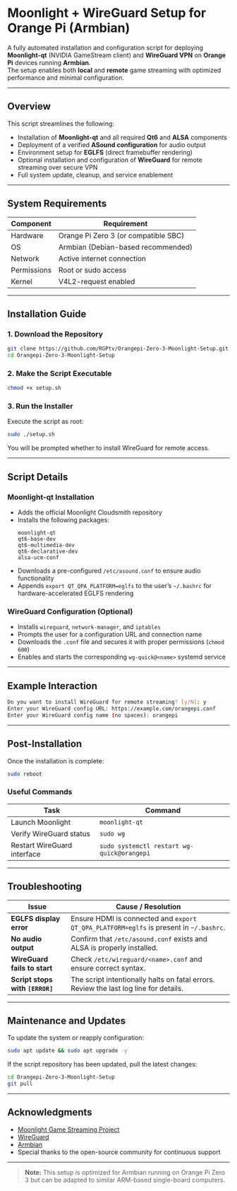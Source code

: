 # Moonlight + WireGuard Setup for Orange Pi (Armbian)

A fully automated installation and configuration script for deploying **Moonlight-qt** (NVIDIA GameStream client) and **WireGuard VPN** on **Orange Pi** devices running **Armbian**.  
The setup enables both **local** and **remote** game streaming with optimized performance and minimal configuration.

---

## Overview

This script streamlines the following:

- Installation of **Moonlight-qt** and all required **Qt6** and **ALSA** components  
- Deployment of a verified **ASound configuration** for audio output  
- Environment setup for **EGLFS** (direct framebuffer rendering)  
- Optional installation and configuration of **WireGuard** for remote streaming over secure VPN  
- Full system update, cleanup, and service enablement  

---

## System Requirements

| Component | Requirement |
|------------|-------------|
| Hardware | Orange Pi Zero 3 (or compatible SBC) |
| OS | Armbian (Debian-based recommended) |
| Network | Active internet connection |
| Permissions | Root or sudo access |
| Kernel | V4L2-request enabled |

---

## Installation Guide

### 1. Download the Repository
```bash
git clone https://github.com/RGPtv/Orangepi-Zero-3-Moonlight-Setup.git
cd Orangepi-Zero-3-Moonlight-Setup
```

### 2. Make the Script Executable
```bash
chmod +x setup.sh
```

### 3. Run the Installer
Execute the script as root:
```bash
sudo ./setup.sh
```

You will be prompted whether to install WireGuard for remote access.

---

## Script Details

### Moonlight-qt Installation
- Adds the official Moonlight Cloudsmith repository  
- Installs the following packages:
  ```
  moonlight-qt
  qt6-base-dev
  qt6-multimedia-dev
  qt6-declarative-dev
  alsa-ucm-conf
  ```
- Downloads a pre-configured `/etc/asound.conf` to ensure audio functionality  
- Appends `export QT_QPA_PLATFORM=eglfs` to the user’s `~/.bashrc` for hardware-accelerated EGLFS rendering  

### WireGuard Configuration (Optional)
- Installs `wireguard`, `network-manager`, and `iptables`  
- Prompts the user for a configuration URL and connection name  
- Downloads the `.conf` file and secures it with proper permissions (`chmod 600`)  
- Enables and starts the corresponding `wg-quick@<name>` systemd service  

---

## Example Interaction

```bash
Do you want to install WireGuard for remote streaming? [y/N]: y
Enter your WireGuard config URL: https://example.com/orangepi.conf
Enter your WireGuard config name (no spaces): orangepi
```

---

## Post-Installation

Once the installation is complete:
```bash
sudo reboot
```

### Useful Commands
| Task | Command |
|------|----------|
| Launch Moonlight | `moonlight-qt` |
| Verify WireGuard status | `sudo wg` |
| Restart WireGuard interface | `sudo systemctl restart wg-quick@orangepi` |

---

## Troubleshooting

| Issue | Cause / Resolution |
|-------|--------------------|
| **EGLFS display error** | Ensure HDMI is connected and `export QT_QPA_PLATFORM=eglfs` is present in `~/.bashrc`. |
| **No audio output** | Confirm that `/etc/asound.conf` exists and ALSA is properly installed. |
| **WireGuard fails to start** | Check `/etc/wireguard/<name>.conf` and ensure correct syntax. |
| **Script stops with `[ERROR]`** | The script intentionally halts on fatal errors. Review the last log line for details. |

---

## Maintenance and Updates

To update the system or reapply configuration:
```bash
sudo apt update && sudo apt upgrade -y
```

If the script repository has been updated, pull the latest changes:
```bash
cd Orangepi-Zero-3-Moonlight-Setup
git pull
```

---

## Acknowledgments

- [Moonlight Game Streaming Project](https://moonlight-stream.org/)  
- [WireGuard](https://www.wireguard.com/)  
- [Armbian](https://www.armbian.com/)  
- Special thanks to the open-source community for continuous support

---

> **Note:** This setup is optimized for Armbian running on Orange Pi Zero 3 but can be adapted to similar ARM-based single-board computers.
